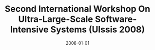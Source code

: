 ---
title: "Second International Workshop On Ultra-Large-Scale Software-Intensive Systems (Ulssis 2008)"
date: 2008-01-01
venue: "30th International Conference on Software Engineering (ICSE 2008), Leipzig, Germany, May 10-18, 2008, Companion Volume"
paperurl: https://doi.org/10.1145/1370175.1370237
authors: "Kevin J Sullivan and Rick Kazman"
awards: ""
---